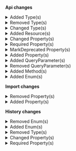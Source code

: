 **Api changes**

<details>
<summary>Added Type(s)</summary>

- added type `BusinessUnitAssociateResponse`
- added type `BusinessUnitSetUnitTypeAction`
- added type `BestDeal`
- added type `DiscountTypeCombination`
- added type `Stacking`
- added type `CustomerGroupAssignment`
- added type `CustomerGroupAssignmentDraft`
- added type `CustomerAddCustomerGroupAssignmentAction`
- added type `CustomerRemoveCustomerGroupAssignmentAction`
- added type `CustomerSetCustomerGroupAssignmentsAction`
- added type `BaseEvent`
- added type `CheckoutOrderCreationFailedEvent`
- added type `CheckoutPaymentAuthorizationCancelledEvent`
- added type `CheckoutPaymentAuthorizationFailedEvent`
- added type `CheckoutPaymentAuthorizedEvent`
- added type `CheckoutPaymentCancelAuthorizationFailedEvent`
- added type `CheckoutPaymentChargeFailedEvent`
- added type `CheckoutPaymentChargedEvent`
- added type `CheckoutPaymentRefundFailedEvent`
- added type `CheckoutPaymentRefundedEvent`
- added type `Event`
- added type `ImportContainerCreatedEvent`
- added type `ImportContainerDeletedEvent`
- added type `ImportOperationRejectedEvent`
- added type `ImportUnresolvedEvent`
- added type `ImportValidationFailedEvent`
- added type `ImportWaitForMasterVariantEvent`
- added type `CheckoutMessageOrderPayloadBaseData`
- added type `CheckoutMessagePaymentsPayloadBaseData`
- added type `ImportContainerCreatedEventData`
- added type `ImportContainerDeletedEventData`
- added type `ImportOperationRejectedEventData`
- added type `ImportUnresolvedEventData`
- added type `ImportValidationFailedEventData`
- added type `ImportWaitForMasterVariantEventData`
- added type `AssociateRoleNameSetMessage`
- added type `BusinessUnitTopLevelUnitSetMessage`
- added type `BusinessUnitTypeSetMessage`
- added type `CustomerGroupAssignmentAddedMessage`
- added type `CustomerGroupAssignmentRemovedMessage`
- added type `CustomerGroupAssignmentsSetMessage`
- added type `OrderBusinessUnitSetMessage`
- added type `AssociateRoleNameSetMessagePayload`
- added type `BusinessUnitTopLevelUnitSetMessagePayload`
- added type `BusinessUnitTypeSetMessagePayload`
- added type `CustomerGroupAssignmentAddedMessagePayload`
- added type `CustomerGroupAssignmentRemovedMessagePayload`
- added type `CustomerGroupAssignmentsSetMessagePayload`
- added type `OrderBusinessUnitSetMessagePayload`
- added type `StagedOrderSetBusinessUnitAction`
- added type `OrderSetBusinessUnitAction`
- added type `ShoppingListSetBusinessUnitAction`
- added type `EventDeliveryPayload`
- added type `EventSubscription`
- added type `EventSubscriptionResourceTypeId`
- added type `EventType`
- added type `SubscriptionNotification`
- added type `SubscriptionSetEventsAction`
</details>


<details>
<summary>Removed Type(s)</summary>

- :warning: removed type `AssociateRoleNameChangedMessage`
- :warning: removed type `AssociateRoleNameChangedMessagePayload`
- :warning: removed type `ProductSearchFacetScope`
</details>


<details>
<summary>Changed Type(s)</summary>

- :warning: changed type `DeliveryPayload` from type `object` to `SubscriptionNotification`
</details>


<details>
<summary>Added Resource(s)</summary>

- added resource `/{projectKey}/as-associate/{associateId}/in-business-unit/key={businessUnitKey}/shopping-lists`
- added resource `/{projectKey}/as-associate/{associateId}/in-business-unit/key={businessUnitKey}/shopping-lists/key={key}`
- added resource `/{projectKey}/as-associate/{associateId}/in-business-unit/key={businessUnitKey}/shopping-lists/{ID}`
- added resource `/{projectKey}/business-units/key={key}/associates/{associateId}`
- added resource `/{projectKey}/business-units/{businessUnitId}/associates/{associateId}`
- added resource `/{projectKey}/in-store/key={storeKey}/business-units`
- added resource `/{projectKey}/in-store/key={storeKey}/business-units/key={key}`
- added resource `/{projectKey}/in-store/key={storeKey}/business-units/{ID}`
- added resource `/{projectKey}/in-store/key={storeKey}/business-units/key={key}/associates/{associateId}`
- added resource `/{projectKey}/in-store/key={storeKey}/business-units/{businessUnitId}/associates/{associateId}`
</details>


<details>
<summary>Changed Property(s)</summary>

- :warning: changed property `discount` of type `DiscountedTotalPricePortion` from type `CartDiscountReference` to `Reference`
- :warning: changed property `actions` of type `MyBusinessUnitUpdate` from type `BusinessUnitUpdateAction[]` to `MyBusinessUnitUpdateAction[]`
</details>


<details>
<summary>Required Property(s)</summary>

- changed property `images` of type `ProductTailoringSetExternalImagesAction` to be optional
- changed property `facets` of type `ProductProjectionPagedSearchResponse` to be optional
- :warning: changed property `triggerPattern` of type `CartDiscountPatternTarget` to be required
</details>


<details>
<summary>MarkDeprecated Property(s)</summary>

- marked property `CountOnCustomLineItemUnits::excludeCount` as deprecated
- marked property `CountOnLineItemUnits::excludeCount` as deprecated
</details>


<details>
<summary>Added Property(s)</summary>

- added property `inheritedStores` to type `BusinessUnit`
- added property `inheritedStores` to type `Company`
- added property `inheritedStores` to type `Division`
- added property `discountTypeCombination` to type `Cart`
- added property `customerGroupAssignments` to type `Customer`
- added property `customerGroupAssignments` to type `CustomerDraft`
- added property `discountTypeCombination` to type `StagedOrder`
- added property `discountTypeCombination` to type `Order`
- added property `priceCustomerGroupAssignments` to type `ProductSearchProjectionParams`
- added property `businessUnit` to type `ShoppingList`
- added property `businessUnit` to type `ShoppingListDraft`
- added property `published` to type `ShoppingListLineItem`
- added property `events` to type `Subscription`
- added property `events` to type `SubscriptionDraft`
</details>


<details>
<summary>Added QueryParameter(s)</summary>

- added query parameter `priceCustomerGroupAssignments` to method `get /{projectKey}/products`
- added query parameter `priceCustomerGroupAssignments` to method `post /{projectKey}/products`
- added query parameter `priceCustomerGroupAssignments` to method `get /{projectKey}/product-projections`
- added query parameter `priceCustomerGroupAssignments` to method `get /{projectKey}/products/key={key}`
- added query parameter `priceCustomerGroupAssignments` to method `post /{projectKey}/products/key={key}`
- added query parameter `priceCustomerGroupAssignments` to method `delete /{projectKey}/products/key={key}`
- added query parameter `priceCustomerGroupAssignments` to method `get /{projectKey}/products/{ID}`
- added query parameter `priceCustomerGroupAssignments` to method `post /{projectKey}/products/{ID}`
- added query parameter `priceCustomerGroupAssignments` to method `delete /{projectKey}/products/{ID}`
- added query parameter `priceCustomerGroupAssignments` to method `get /{projectKey}/product-projections/search`
- added query parameter `priceCustomerGroupAssignments` to method `get /{projectKey}/product-projections/key={key}`
- added query parameter `priceCustomerGroupAssignments` to method `get /{projectKey}/product-projections/{ID}`
- added query parameter `priceCustomerGroupAssignments` to method `get /{projectKey}/in-store/key={storeKey}/product-projections/key={key}`
- added query parameter `priceCustomerGroupAssignments` to method `get /{projectKey}/in-store/key={storeKey}/product-projections/{ID}`
</details>


<details>
<summary>Removed QueryParameter(s)</summary>

- :warning: removed query parameter `withTotal` from method `get /{projectKey}/product-projections/search`
</details>


<details>
<summary>Added Method(s)</summary>

- added method `$apiRoot->withProjectKey()->asAssociate()->withAssociateIdValue()->inBusinessUnitKeyWithBusinessUnitKeyValue()->shoppingLists()->get()`
- added method `$apiRoot->withProjectKey()->asAssociate()->withAssociateIdValue()->inBusinessUnitKeyWithBusinessUnitKeyValue()->shoppingLists()->head()`
- added method `$apiRoot->withProjectKey()->asAssociate()->withAssociateIdValue()->inBusinessUnitKeyWithBusinessUnitKeyValue()->shoppingLists()->post()`
- added method `$apiRoot->withProjectKey()->asAssociate()->withAssociateIdValue()->inBusinessUnitKeyWithBusinessUnitKeyValue()->shoppingLists()->withKey()->get()`
- added method `$apiRoot->withProjectKey()->asAssociate()->withAssociateIdValue()->inBusinessUnitKeyWithBusinessUnitKeyValue()->shoppingLists()->withKey()->head()`
- added method `$apiRoot->withProjectKey()->asAssociate()->withAssociateIdValue()->inBusinessUnitKeyWithBusinessUnitKeyValue()->shoppingLists()->withKey()->post()`
- added method `$apiRoot->withProjectKey()->asAssociate()->withAssociateIdValue()->inBusinessUnitKeyWithBusinessUnitKeyValue()->shoppingLists()->withKey()->delete()`
- added method `$apiRoot->withProjectKey()->asAssociate()->withAssociateIdValue()->inBusinessUnitKeyWithBusinessUnitKeyValue()->shoppingLists()->withId()->get()`
- added method `$apiRoot->withProjectKey()->asAssociate()->withAssociateIdValue()->inBusinessUnitKeyWithBusinessUnitKeyValue()->shoppingLists()->withId()->head()`
- added method `$apiRoot->withProjectKey()->asAssociate()->withAssociateIdValue()->inBusinessUnitKeyWithBusinessUnitKeyValue()->shoppingLists()->withId()->post()`
- added method `$apiRoot->withProjectKey()->asAssociate()->withAssociateIdValue()->inBusinessUnitKeyWithBusinessUnitKeyValue()->shoppingLists()->withId()->delete()`
- added method `$apiRoot->withProjectKey()->businessUnits()->keyWithKeyValueAssociatesWithAssociateIdValue()->get()`
- added method `$apiRoot->withProjectKey()->businessUnits()->withBusinessUnitIdValueAssociatesWithAssociateIdValue()->get()`
- added method `$apiRoot->withProjectKey()->inStoreKeyWithStoreKeyValue()->businessUnits()->get()`
- added method `$apiRoot->withProjectKey()->inStoreKeyWithStoreKeyValue()->businessUnits()->head()`
- added method `$apiRoot->withProjectKey()->inStoreKeyWithStoreKeyValue()->businessUnits()->post()`
- added method `$apiRoot->withProjectKey()->inStoreKeyWithStoreKeyValue()->businessUnits()->withKey()->get()`
- added method `$apiRoot->withProjectKey()->inStoreKeyWithStoreKeyValue()->businessUnits()->withKey()->head()`
- added method `$apiRoot->withProjectKey()->inStoreKeyWithStoreKeyValue()->businessUnits()->withKey()->post()`
- added method `$apiRoot->withProjectKey()->inStoreKeyWithStoreKeyValue()->businessUnits()->withKey()->delete()`
- added method `$apiRoot->withProjectKey()->inStoreKeyWithStoreKeyValue()->businessUnits()->withId()->get()`
- added method `$apiRoot->withProjectKey()->inStoreKeyWithStoreKeyValue()->businessUnits()->withId()->head()`
- added method `$apiRoot->withProjectKey()->inStoreKeyWithStoreKeyValue()->businessUnits()->withId()->post()`
- added method `$apiRoot->withProjectKey()->inStoreKeyWithStoreKeyValue()->businessUnits()->withId()->delete()`
- added method `$apiRoot->withProjectKey()->inStoreKeyWithStoreKeyValue()->businessUnits()->keyWithKeyValueAssociatesWithAssociateIdValue()->get()`
- added method `$apiRoot->withProjectKey()->inStoreKeyWithStoreKeyValue()->businessUnits()->withBusinessUnitIdValueAssociatesWithAssociateIdValue()->get()`
</details>


<details>
<summary>Added Enum(s)</summary>

- added enum `ViewMyShoppingLists` to type `Permission`
- added enum `ViewOthersShoppingLists` to type `Permission`
- added enum `UpdateMyShoppingLists` to type `Permission`
- added enum `UpdateOthersShoppingLists` to type `Permission`
- added enum `CreateMyShoppingLists` to type `Permission`
- added enum `CreateOthersShoppingLists` to type `Permission`
- added enum `DeleteMyShoppingLists` to type `Permission`
- added enum `DeleteOthersShoppingLists` to type `Permission`
</details>

**Import changes**

<details>
<summary>Removed Property(s)</summary>

- :warning: removed property `/^[a-z]{2}(-[A-Z]{2})?$/` from type `SearchKeywords`
- :warning: removed property `/^[a-z]{2}(-[A-Z]{2})?$/` from type `LocalizedString`
</details>


<details>
<summary>Added Property(s)</summary>

- added property `/^[a-zA-Z]{2,3}(?:-[a-zA-Z]{4})?(?:-(?:[a-zA-Z]{2}|\d{3}))?$/` to type `SearchKeywords`
- added property `/^[a-zA-Z]{2,3}(?:-[a-zA-Z]{4})?(?:-(?:[a-zA-Z]{2}|\d{3}))?$/` to type `LocalizedString`
</details>

**History changes**

<details>
<summary>Removed Enum(s)</summary>

- :warning: removed enum `setAsssetKey` from type `UpdateType`
</details>


<details>
<summary>Added Enum(s)</summary>

- added enum `setAssetKey` to type `UpdateType`
</details>


<details>
<summary>Removed Type(s)</summary>

- :warning: removed type `GraphQLErrorObject`
</details>


<details>
<summary>Changed Property(s)</summary>

- :warning: changed property `extensions` of type `GraphQLError` from type `GraphQLErrorObject` to `object`
</details>


<details>
<summary>Required Property(s)</summary>

- :warning: changed property `triggerPattern` of type `ChangeTargetPatternChangeValue` to be required
</details>

